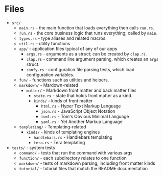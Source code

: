 # Files

* `src/`
    * `main.rs` - the main function that loads everything then calls `run.rs`.
    * `run.rs` - the core business logic that runs everything; called by `main`.
    * `types.rs` - type aliases and related macros.
    * `util.rs` - utility functions
    * `app/` - application files typical of any of our apps
        * `args.rs` - arguments as a struct; can be created by `clap.rs`.
        * `clap.rs` - command line argument parsing, which creates an `args` struct.
        * `confy.rs` - configuration file parsing tests, which load configuration variables.
    * `fun/` - functions such as utilties and helpers.
    * `markdown/` - Mardown-related
        * `matter/` - Markdown front matter and back matter files
            * `state.rs` - state that holds front matter as a kind.
            * `kinds/` - kinds of front matter
                * `html.rs` - Hyper Text Markup Language
                * `json.rs` - JavaScript Object Notation
                * `toml.rs` - Tom's Obvious Minimal Language
                * `yaml.rs` - Yet Another Markup Language
    * `templating/` - Templating-related
        * `kinds/` - kinds of templating engines
            * `handlebars.rs` - Handlebars templating
            * `tera.rs` - Tera templating
* `tests/` - system tests
    * `command/` - tests that run the command with various args
    * `function/` - each subdirectory relates to one function
    * `markdown/` - tests of markdown parsing, including front matter kinds
    * `tutorial/` - tutorial files that match the README documentation
